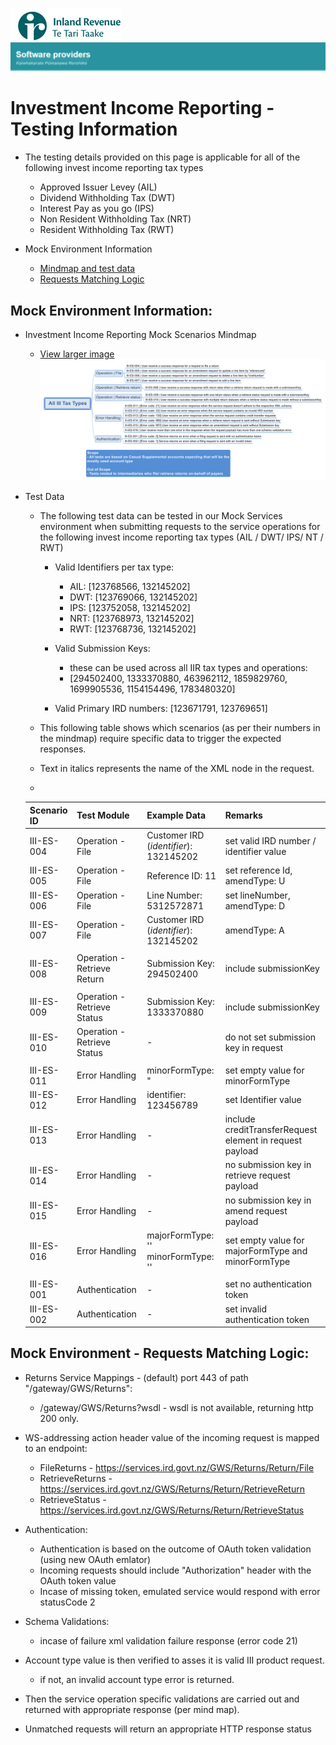 ![IRD logo](../../Images/IRlogo.gif)
![Software Dev](../../Images/SoftwareDev.png)

# Investment Income Reporting - Testing Information

- The testing details provided on this page is applicable for all of the following invest income reporting tax types
	- Approved Issuer Levey (AIL)
	- Dividend Withholding Tax (DWT)
	- Interest Pay as you go (IPS)
	- Non Resident Withholding Tax (NRT) 
	- Resident Withholding Tax (RWT)

- Mock Environment Information
	- [Mindmap and test data](#mock-environment-information)
	- [Requests Matching Logic](#mock-environment-requests-matching-logic)
	
Mock Environment Information:
-----------------

- Investment Income Reporting Mock Scenarios Mindmap
	
	- [View larger image](images/IIR_Mock_Scenarios_Mindmap.png)
	![Mock Scenarios](images/IIR_Mock_Scenarios_Mindmap.png)

- Test Data
	- The following test data can be tested in our Mock Services environment when submitting requests to the service operations for the following invest income reporting tax types (AIL / DWT/ IPS/ NT / RWT)
	
		- Valid Identifiers per tax type:
			- AIL: 	[123768566, 132145202]
			- DWT:	[123769066, 132145202]
			- IPS: 	[123752058, 132145202]
			- NRT: 	[123768973, 132145202]
			- RWT: [123768736, 132145202]

		- Valid Submission Keys:
			- these can be used across all IIR tax types and operations:
			- [294502400, 1333370880, 463962112, 1859829760, 1699905536, 1154154496, 1783480320]
			
		- Valid Primary IRD numbers: [123671791, 123769651] 
		
	- This following table shows which scenarios (as per their numbers in the mindmap) require specific data to trigger the expected responses.
	- Text in italics represents the name of the XML node in the request.
	-
	
	Scenario ID | Test Module | Example Data | Remarks
	--- | --- | --- | ---
	III-ES-004 | Operation - File | Customer IRD (*identifier*): 132145202 | set valid IRD number / identifier value
	III-ES-005 | Operation - File | Reference ID: 11 | set reference Id, amendType: U
	III-ES-006 | Operation - File | Line Number: 5312572871 | set lineNumber, amendType: D
	III-ES-007 | Operation - File | Customer IRD (*identifier*): 132145202 | amendType: A
	 | | | 
	III-ES-008 | Operation - Retrieve Return | Submission Key: 294502400 | include submissionKey
	 | | | 
	III-ES-009 | Operation - Retrieve Status | Submission Key: 1333370880 | include submissionKey
	III-ES-010 | Operation - Retrieve Status | - | do not set submission key in request
	 | | | 
	III-ES-011 | Error Handling | minorFormType: " | set empty value for minorFormType
	III-ES-012 | Error Handling | identifier: 123456789 | set Identifier value
	III-ES-013 | Error Handling | - | include creditTransferRequest element in request payload
	III-ES-014 | Error Handling | - | no submission key in retrieve request payload
	III-ES-015 | Error Handling | - | no submission key in amend request payload
	III-ES-016 | Error Handling | majorFormType: '' minorFormType: '' | set empty value for majorFormType and minorFormType
	 | | | 
	III-ES-001 | Authentication | - | set no authentication token
	III-ES-002 | Authentication | - | set invalid authentication token

			
Mock Environment - Requests Matching Logic:
-----------------

- Returns Service Mappings - (default) port 443 of path "/gateway/GWS/Returns":
	- /gateway/GWS/Returns?wsdl - wsdl is not available, returning http 200 only.
	
- WS-addressing action header value of the incoming request is mapped to an endpoint:
	- FileReturns 		-	https://services.ird.govt.nz/GWS/Returns/Return/File
	- RetrieveReturns 	-	https://services.ird.govt.nz/GWS/Returns/Return/RetrieveReturn
	- RetrieveStatus 	-	https://services.ird.govt.nz/GWS/Returns/Return/RetrieveStatus
	 
- Authentication: 
	- Authentication is based on the outcome of OAuth token validation (using new OAuth emlator)
	- Incoming requests should include "Authorization" header with the OAuth token value
	- Incase of missing token, emulated service would respond with error statusCode 2

- Schema Validations:
	- incase of failure xml validation failure response (error code 21)

- Account type value is then verified to asses it is valid III product request.
	- if not, an invalid account type error is returned.

- Then the service operation specific validations are carried out and returned with appropriate response (per mind map).

- Unmatched requests will return an appropriate HTTP response status

